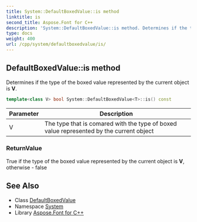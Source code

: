 ```yaml
---
title: System::DefaultBoxedValue::is method
linktitle: is
second_title: Aspose.Font for C++
description: 'System::DefaultBoxedValue::is method. Determines if the type of the boxed value represented by the current object is V in C++.'
type: docs
weight: 400
url: /cpp/system/defaultboxedvalue/is/
---
```

## DefaultBoxedValue::is method


Determines if the type of the boxed value represented by the current object is **V**.

```cpp
template<class V> bool System::DefaultBoxedValue<T>::is() const
```


| Parameter | Description |
| --- | --- |
| V | The type that is comared with the type of boxed value represented by the current object |

### ReturnValue

True if the type of the boxed value represented by the current object is **V**, otherwise - false

## See Also

* Class [DefaultBoxedValue](../)
* Namespace [System](../../)
* Library [Aspose.Font for C++](../../../)
